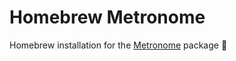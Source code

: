 # Homebrew Metronome

Homebrew installation for the [Metronome](https://github.com/MadeleineSmith/Metronome) package 🥁